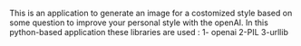 This is an application to generate an image for a costomized style based on some question to improve your personal style with the openAI. In this python-based application these libraries are used :
1- openai
2-PIL
3-urllib

